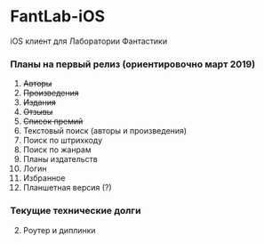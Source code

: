 # FantLab-iOS
iOS клиент для Лаборатории Фантастики 

### Планы на первый релиз (ориентировочно март 2019)

1) ~~Авторы~~
2) ~~Произведения~~
3) ~~Издания~~
4) ~~Отзывы~~
5) ~~Список премий~~
6) Текстовый поиск (авторы и произведения)
7) Поиск по штрихкоду
8) Поиск по жанрам
9) Планы издательств
10) Логин
11) Избранное
12) Планшетная версия (?)

### Текущие технические долги

2) Роутер и диплинки
